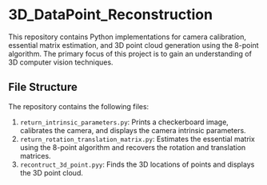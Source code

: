 # 3D_DataPoint_Reconstruction

This repository contains Python implementations for camera calibration, essential matrix estimation, and 3D point cloud generation using the 8-point algorithm. The primary focus of this project is to gain an understanding of 3D computer vision techniques.

## File Structure

The repository contains the following files:

1. `return_intrinsic_parameters.py`: Prints a checkerboard image, calibrates the camera, and displays the camera intrinsic parameters.
2. `return_rotation_translation_matrix.py`: Estimates the essential matrix using the 8-point algorithm and recovers the rotation and translation matrices.
3. `recontruct_3d_point.pyy`: Finds the 3D locations of points and displays the 3D point cloud.

